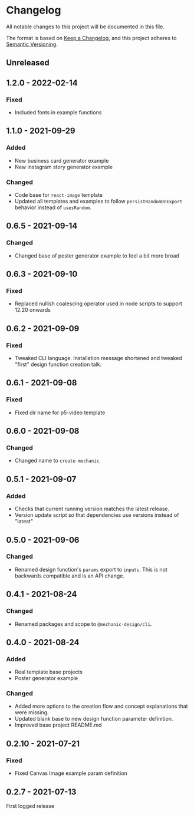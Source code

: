 # Changelog

All notable changes to this project will be documented in this file.

The format is based on [Keep a Changelog](https://keepachangelog.com/en/1.0.0/),
and this project adheres to [Semantic Versioning](https://semver.org/spec/v2.0.0.html).

## Unreleased

## 1.2.0 - 2022-02-14

### Fixed

- Included fonts in example functions

## 1.1.0 - 2021-09-29

### Added

- New business card generator example
- New instagram story generator example

### Changed

- Code base for `react-image` template
- Updated all templates and examples to follow `persistRandomOnExport` behavior instead of `usesRandom`.

## 0.6.5 - 2021-09-14

### Changed

- Changed base of poster generator example to feel a bit more broad

## 0.6.3 - 2021-09-10

### Fixed

- Replaced nullish coalescing operator used in node scripts to support 12.20 onwards

## 0.6.2 - 2021-09-09

### Fixed

- Tweaked CLI language. Installation message shortened and tweaked "first" design function creation talk.

## 0.6.1 - 2021-09-08

### Fixed

- Fixed dir name for p5-video template

## 0.6.0 - 2021-09-08

### Changed

- Changed name to `create-mechanic`.

## 0.5.1 - 2021-09-07

### Added

- Checks that current running version matches the latest release.
- Version update script so that dependencies use versions instead of "latest"

## 0.5.0 - 2021-09-06

### Changed

- Renamed design function's `params` export to `inputs`. This is not backwards compatible and is an API change.

## 0.4.1 - 2021-08-24

### Changed

- Renamed packages and scope to `@mechanic-design/cli`.

## 0.4.0 - 2021-08-24

### Added

- Real template base projects
- Poster generator example

### Changed

- Added more options to the creation flow and concept explanations that were missing.
- Updated blank base to new design function parameter definition.
- Improved base project README.md

## 0.2.10 - 2021-07-21

### Fixed

- Fixed Canvas Image example param definition

## 0.2.7 - 2021-07-13

First logged release
